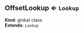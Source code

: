 <a name="OffsetLookup"></a>

## OffsetLookup ⇐ <code>Lookup</code>
**Kind**: global class  
**Extends**: <code>Lookup</code>  
